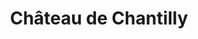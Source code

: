 ---
guid: "a1a78eab8276"
title: "Château de Chantilly"
latlng: "49.193854, 2.485171"
youtubeId: "5QXy5INdcR4" 
---
